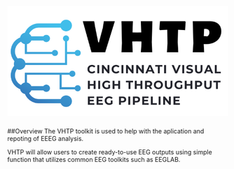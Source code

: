 # ![Screenshot](eeg_htpCalcPower/Pictures/logo.svg)

##Overview
The VHTP toolkit is used to help with the aplication and repoting of EEEG analysis.

VHTP will allow users to create ready-to-use EEG outputs using simple function that utilizes common EEG toolkits such as EEGLAB.
